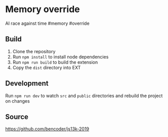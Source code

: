 # Memory override

AI race against time #memory #override

## Build

1. Clone the repository
2. Run `npm install` to install node dependencies
3. Run `npm run build` to build the extension
4. Copy the `dist` directory into EXT

## Development

Run `npm run dev` to watch `src` and `public` directories and rebuild the
project on changes

## Source
https://github.com/bencoder/js13k-2019
